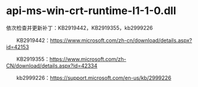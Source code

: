 # api-ms-win-crt-runtime-l1-1-0.dll

依次检查并更新补丁：KB2919442，KB2919355，kb2999226

　　KB2919442：https://www.microsoft.com/zh-cn/download/details.aspx?id=42153

　　KB2919355：https://www.microsoft.com/zh-CN/download/details.aspx?id=42334

　　kb2999226：https://support.microsoft.com/en-us/kb/2999226